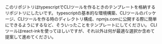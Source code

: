 このリポジトリはtypescriptでCLIツールを作るときのテンプレートを格納するリポジトリにしたいです。
typescriptの基本的な環境構築、CLIツールのパッケージ、CLIツールを作る時のディレクトリ構成、npmjs.comに公開する際に簡単にできるようにするなど、そういったことをテンプレートにしてください。
CLIツールはreact-inkを使ってほしいですが、それ以外は何が最適な選択か含めて提案して進めてください。
